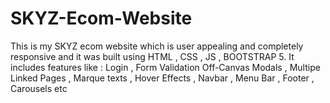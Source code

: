 # SKYZ-Ecom-Website
This is my SKYZ ecom website which is user appealing and completely responsive and it was built using HTML , CSS , JS , BOOTSTRAP 5.
It includes features like :
Login , Form Validation Off-Canvas Modals , Multipe Linked Pages ,
Marque texts , Hover Effects , Navbar , Menu Bar , Footer , Carousels etc



